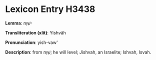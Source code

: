 # Lexicon Entry H3438

**Lemma**: יִשְׁוָה

**Transliteration (xlit)**: Yishvâh

**Pronunciation**: yish-vaw'

**Description**:
from שָׁוָה; he will level; Jishvah, an Israelite; Ishvah, Isvah.
